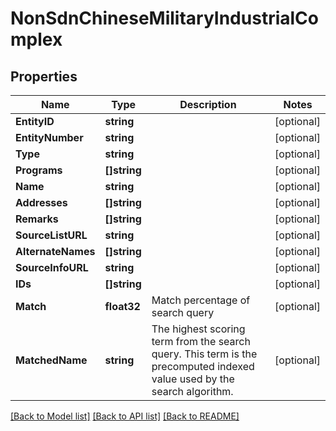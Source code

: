 # NonSdnChineseMilitaryIndustrialComplex

## Properties

Name | Type | Description | Notes
------------ | ------------- | ------------- | -------------
**EntityID** | **string** |  | [optional] 
**EntityNumber** | **string** |  | [optional] 
**Type** | **string** |  | [optional] 
**Programs** | **[]string** |  | [optional] 
**Name** | **string** |  | [optional] 
**Addresses** | **[]string** |  | [optional] 
**Remarks** | **[]string** |  | [optional] 
**SourceListURL** | **string** |  | [optional] 
**AlternateNames** | **[]string** |  | [optional] 
**SourceInfoURL** | **string** |  | [optional] 
**IDs** | **[]string** |  | [optional] 
**Match** | **float32** | Match percentage of search query | [optional] 
**MatchedName** | **string** | The highest scoring term from the search query. This term is the precomputed indexed value used by the search algorithm. | [optional] 

[[Back to Model list]](../README.md#documentation-for-models) [[Back to API list]](../README.md#documentation-for-api-endpoints) [[Back to README]](../README.md)


